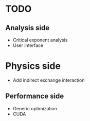 
# TODO

## Analysis side
- Critical exponent analysis
- User interface

# Physics side
- Add indirect exchange interaction 

## Performance side
- Generic optimization
- CUDA


